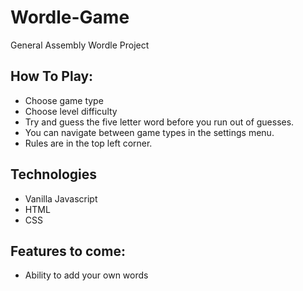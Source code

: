 # Wordle-Game
General Assembly Wordle Project

## How To Play:
- Choose game type
- Choose level difficulty
- Try and guess the five letter word before you run out of guesses.
- You can navigate between game types in the settings menu.
- Rules are in the top left corner.

## Technologies
- Vanilla Javascript
- HTML
- CSS

## Features to come:
- Ability to add your own words